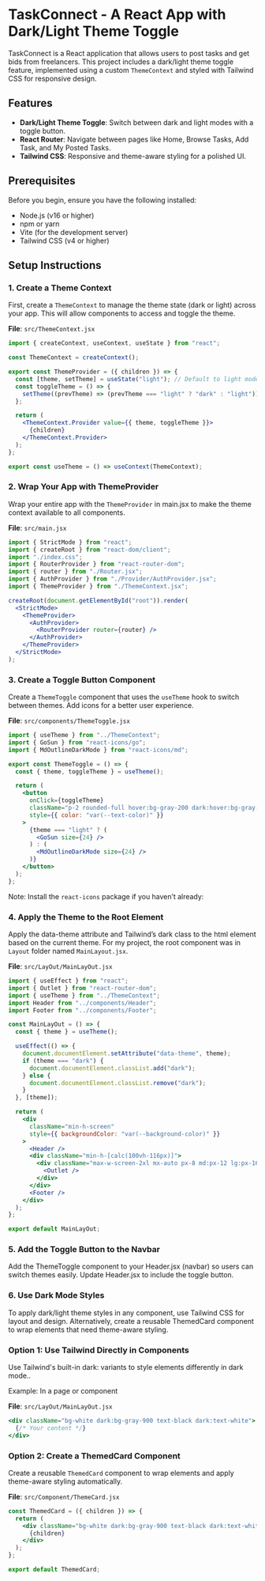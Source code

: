 # TaskConnect - A React App with Dark/Light Theme Toggle

TaskConnect is a React application that allows users to post tasks and get bids from freelancers. This project includes a dark/light theme toggle feature, implemented using a custom `ThemeContext` and styled with Tailwind CSS for responsive design.

## Features

- **Dark/Light Theme Toggle**: Switch between dark and light modes with a toggle button.
- **React Router**: Navigate between pages like Home, Browse Tasks, Add Task, and My Posted Tasks.
- **Tailwind CSS**: Responsive and theme-aware styling for a polished UI.

## Prerequisites

Before you begin, ensure you have the following installed:

- Node.js (v16 or higher)
- npm or yarn
- Vite (for the development server)
- Tailwind CSS (v4 or higher)

## Setup Instructions

### 1. Create a Theme Context

First, create a `ThemeContext` to manage the theme state (dark or light) across your app. This will allow components to access and toggle the theme.

**File**: `src/ThemeContext.jsx`

```jsx
import { createContext, useContext, useState } from "react";

const ThemeContext = createContext();

export const ThemeProvider = ({ children }) => {
  const [theme, setTheme] = useState("light"); // Default to light mode
  const toggleTheme = () => {
    setTheme((prevTheme) => (prevTheme === "light" ? "dark" : "light"));
  };

  return (
    <ThemeContext.Provider value={{ theme, toggleTheme }}>
      {children}
    </ThemeContext.Provider>
  );
};

export const useTheme = () => useContext(ThemeContext);
```

### 2. Wrap Your App with ThemeProvider

Wrap your entire app with the `ThemeProvider` in main.jsx to make the theme context available to all components.

**File**: `src/main.jsx`

```jsx
import { StrictMode } from "react";
import { createRoot } from "react-dom/client";
import "./index.css";
import { RouterProvider } from "react-router-dom";
import { router } from "./Router.jsx";
import { AuthProvider } from "./Provider/AuthProvider.jsx";
import { ThemeProvider } from "./ThemeContext.jsx";

createRoot(document.getElementById("root")).render(
  <StrictMode>
    <ThemeProvider>
      <AuthProvider>
        <RouterProvider router={router} />
      </AuthProvider>
    </ThemeProvider>
  </StrictMode>
);
```

### 3. Create a Toggle Button Component

Create a `ThemeToggle` component that uses the `useTheme` hook to switch between themes. Add icons for a better user experience.

**File**: `src/components/ThemeToggle.jsx`

```jsx
import { useTheme } from "../ThemeContext";
import { GoSun } from "react-icons/go";
import { MdOutlineDarkMode } from "react-icons/md";

export const ThemeToggle = () => {
  const { theme, toggleTheme } = useTheme();

  return (
    <button
      onClick={toggleTheme}
      className="p-2 rounded-full hover:bg-gray-200 dark:hover:bg-gray-700"
      style={{ color: "var(--text-color)" }}
    >
      {theme === "light" ? (
        <GoSun size={24} />
      ) : (
        <MdOutlineDarkMode size={24} />
      )}
    </button>
  );
};
```

Note: Install the `react-icons` package if you haven’t already:

### 4. Apply the Theme to the Root Element

Apply the data-theme attribute and Tailwind’s dark class to the html element based on the current theme. For my project, the root component was in `Layout` folder named `MainLayout.jsx`.

**File**: `src/LayOut/MainLayOut.jsx`

```jsx
import { useEffect } from "react";
import { Outlet } from "react-router-dom";
import { useTheme } from "../ThemeContext";
import Header from "../components/Header";
import Footer from "../components/Footer";

const MainLayOut = () => {
  const { theme } = useTheme();

  useEffect(() => {
    document.documentElement.setAttribute("data-theme", theme);
    if (theme === "dark") {
      document.documentElement.classList.add("dark");
    } else {
      document.documentElement.classList.remove("dark");
    }
  }, [theme]);

  return (
    <div
      className="min-h-screen"
      style={{ backgroundColor: "var(--background-color)" }}
    >
      <Header />
      <div className="min-h-[calc(100vh-116px)]">
        <div className="max-w-screen-2xl mx-auto px-8 md:px-12 lg:px-16 xl:px-24">
          <Outlet />
        </div>
      </div>
      <Footer />
    </div>
  );
};

export default MainLayOut;
```

### 5. Add the Toggle Button to the Navbar

Add the ThemeToggle component to your Header.jsx (navbar) so users can switch themes easily. Update Header.jsx to include the toggle button.

### 6. Use Dark Mode Styles

To apply dark/light theme styles in any component, use Tailwind CSS for layout and design. Alternatively, create a reusable ThemedCard component to wrap elements that need theme-aware styling.

### Option 1: Use Tailwind Directly in Components

Use Tailwind's built-in dark: variants to style elements differently in dark mode..

Example: In a page or component

**File**: `src/LayOut/MainLayOut.jsx`

```jsx
<div className="bg-white dark:bg-gray-900 text-black dark:text-white">
  {/* Your content */}
</div>
```

### Option 2: Create a ThemedCard Component

Create a reusable `ThemedCard` component to wrap elements and apply theme-aware styling automatically.

**File**: `src/Component/ThemeCard.jsx`

```jsx
const ThemedCard = ({ children }) => {
  return (
    <div className="bg-white dark:bg-gray-900 text-black dark:text-white  ">
      {children}
    </div>
  );
};

export default ThemedCard;
```
